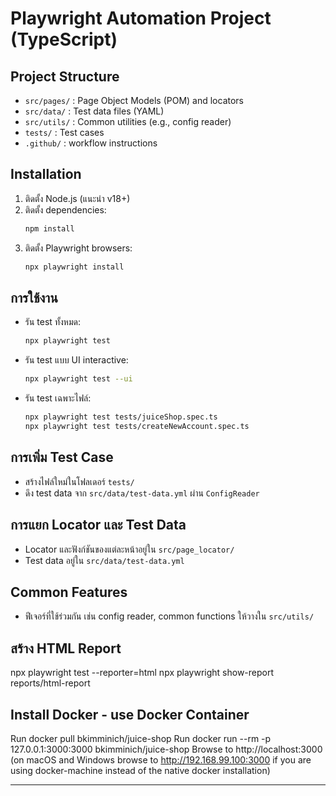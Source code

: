# Playwright Automation Project (TypeScript)

## Project Structure

- `src/pages/` : Page Object Models (POM) and locators
- `src/data/` : Test data files (YAML)
- `src/utils/` : Common utilities (e.g., config reader)
- `tests/` : Test cases
- `.github/` : workflow instructions

## Installation

1. ติดตั้ง Node.js (แนะนำ v18+)
2. ติดตั้ง dependencies:
   ```sh
   npm install
   ```
3. ติดตั้ง Playwright browsers:
   ```sh
   npx playwright install
   ```

## การใช้งาน

- รัน test ทั้งหมด:
  ```sh
  npx playwright test
  ```
- รัน test แบบ UI interactive:
  ```sh
  npx playwright test --ui
  ```
- รัน test เฉพาะไฟล์:
  ```sh
  npx playwright test tests/juiceShop.spec.ts
  npx playwright test tests/createNewAccount.spec.ts   
  ```

## การเพิ่ม Test Case
- สร้างไฟล์ใหม่ในโฟลเดอร์ `tests/`
- ดึง test data จาก `src/data/test-data.yml` ผ่าน `ConfigReader`

## การแยก Locator และ Test Data
- Locator และฟังก์ชันของแต่ละหน้าอยู่ใน `src/page_locator/`
- Test data อยู่ใน `src/data/test-data.yml`

## Common Features
- ฟีเจอร์ที่ใช้ร่วมกัน เช่น config reader, common functions ให้วางใน `src/utils/`

## สร้าง HTML Report
npx playwright test --reporter=html
npx playwright show-report reports/html-report

## Install Docker - use Docker Container
Run docker pull bkimminich/juice-shop
Run docker run --rm -p 127.0.0.1:3000:3000 bkimminich/juice-shop
Browse to http://localhost:3000 (on macOS and Windows browse to http://192.168.99.100:3000 if you are using docker-machine instead of the native docker installation)

---

